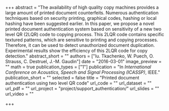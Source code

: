 +++
abstract = "The availability of high quality copy machines provides a large amount of printed document counterfeits. Numerous authentication techniques based on security printing, graphical codes, hashing or local hashing have been suggested earlier. In this paper, we propose a novel printed document authentication system based on sensitivity of a new two level QR (2LQR) code to copying process. This 2LQR code contains specific textured patterns, which are sensitive to printing and copying processes. Therefore, it can be used to detect unauthorized document duplication. Experimental results show the efficiency of this 2LQR code for copy detection."
abstract_short = ""
authors = ["Iu. Tkachenko, W. Puech, O. Strauss, C. Destruel, J.-M. Gaudin"]
date = "2016-03-01"
image_preview = ""
math = true
publication_types = ["1"]
publication = "In *International Conference on Acoustics, Speech and Signal Processing (ICASSP)*, IEEE."
publication_short = ""
selected = false
title = "Printed document authentication using two level QR code"
url_code = ""
url_dataset = ""
url_pdf = ""
url_project = "project/support_authentication/"
url_slides = ""
url_video = ""

+++